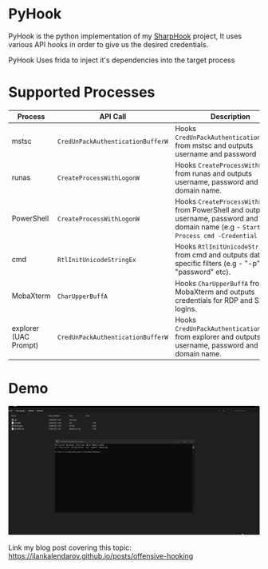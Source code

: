 

# PyHook

PyHook is the python implementation of my [SharpHook](https://github.com/IlanKalendarov/SharpHook) project, It uses various API hooks in order to give us the desired credentials.

PyHook Uses frida to inject it's dependencies into the target process

# Supported Processes

| Process               | API Call                          | Description                                                  | Progress |
| --------------------- | --------------------------------- | ------------------------------------------------------------ | -------- |
| mstsc                 | `CredUnPackAuthenticationBufferW` | Hooks `CredUnPackAuthenticationBufferW` from mstsc and outputs username and password | DONE     |
| runas                 | `CreateProcessWithLogonW`         | Hooks `CreateProcessWithLogonW` from runas and outputs username, password and a domain name. | DONE     |
| PowerShell            | `CreateProcessWithLogonW`         | Hooks `CreateProcessWithLogonW` from PowerShell and outputs username, password and a domain name (e.g - `Start-Process cmd -Credential X`). | DONE     |
| cmd                   | `RtlInitUnicodeStringEx`          | Hooks `RtlInitUnicodeStringEx` from cmd and outputs data from specific filters (e.g - "-p", "password" etc). | DONE     |
| MobaXterm             | `CharUpperBuffA`                  | Hooks `CharUpperBuffA` from MobaXterm and outputs credentials for RDP and SSH logins. | DONE     |
| explorer (UAC Prompt) | `CredUnPackAuthenticationBufferW` | Hooks `CredUnPackAuthenticationBufferW` from explorer and outputs username, password and a domain name. | DONE     |

# Demo

![](https://github.com/IlanKalendarov/PyHook/blob/main/Demo/Demo.gif)

Link my blog post covering this topic: https://ilankalendarov.github.io/posts/offensive-hooking
